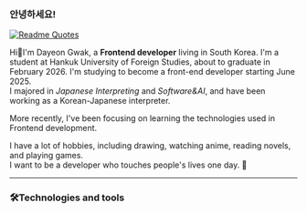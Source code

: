 ### 안녕하세요! 

[![Readme Quotes](https://quotes-github-readme.vercel.app/api?type=horizontal&theme=light)](https://github.com/piyushsuthar/github-readme-quotes)

Hi👋I'm Dayeon Gwak, a **Frontend developer** living in South Korea. 
I'm a student at Hankuk University of Foreign Studies, about to graduate in February 2026.
I'm studying to become a front-end developer starting June 2025.  
I majored in *Japanese Interpreting* and *Software&AI*, and have been working as a Korean-Japanese interpreter.  

More recently, I've been focusing on learning the technologies used in Frontend development.

I have a lot of hobbies, including drawing, watching anime, reading novels, and playing games.  
I want to be a developer who touches people's lives one day. 🌟

---

### 🛠Technologies and tools



